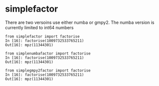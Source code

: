 # simplefactor

There are two versoins use either numba or gmpy2. 
The numba version is currently limited to int64 numbers

```
from simplefactor import factorise
In [16]: factorise(1009732533765211)
Out[16]: mpz(11344301)

from simplenumbafactor import factorise
In [16]: factorise(1009732533765211)
Out[16]: mpz(11344301)

from simplegmpy2factor import factorise
In [16]: factorise(1009732533765211)
Out[16]: mpz(11344301)
```

